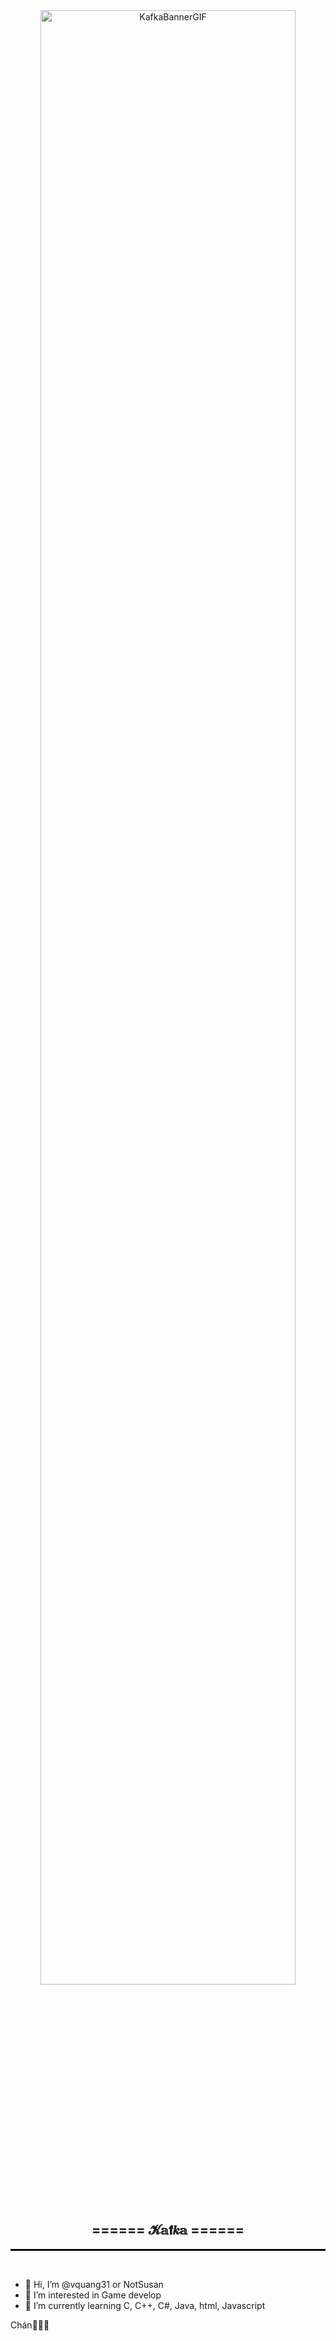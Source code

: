 

<div align="center">
  <img src="https://github.com/user-attachments/assets/69ab57b3-a5b9-49e9-93d2-29c056ff4517" alt="KafkaBannerGIF" width="90%">
</div>
<div align="center">
  <h2>====== 𝓚𝕒𝗳𝒌𝕒 ======</h2>
  <hr style="border: none; border-top: 2px solid black; width: 100%;">
</div>
<br>

- 👋 Hi, I’m @vquang31 or NotSusan
- 👀 I’m interested in Game develop
- 🌱 I’m currently learning C, C++, C#, Java, html, Javascript
<p> Chán💚💚💚</p>


<!---
vquang31/vquang31 is a ✨ special ✨ repository because its `README.md` (this file) appears on your GitHub profile.
You can click the Preview link to take a look at your changes.
--->
